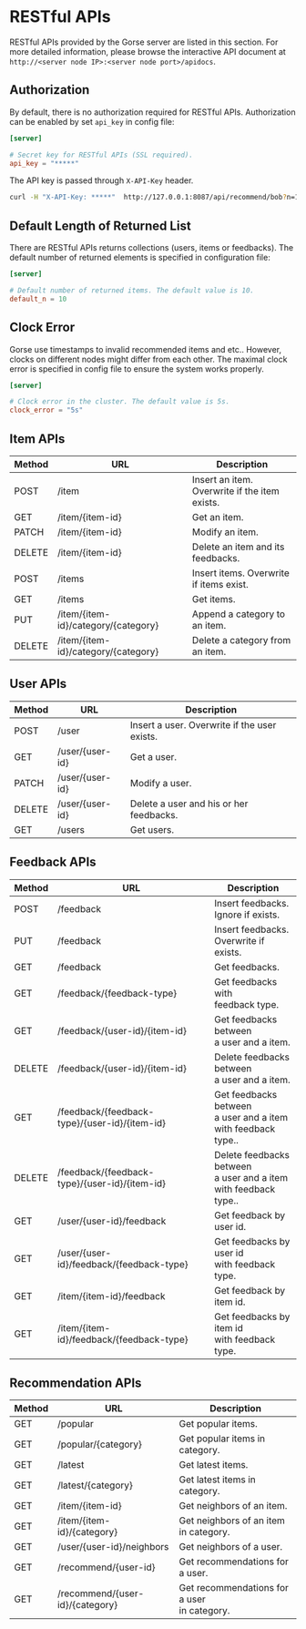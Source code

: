 # RESTful APIs

RESTful APIs provided by the Gorse server are listed in this section. For more detailed information, please browse the interactive API document at `http://<server node IP>:<server node port>/apidocs`.

## Authorization

By default, there is no authorization required for RESTful APIs. Authorization can be enabled by set `api_key` in config file:

```toml
[server]

# Secret key for RESTful APIs (SSL required).
api_key = "*****"
```

The API key is passed through `X-API-Key` header.

```bash
curl -H "X-API-Key: *****"  http://127.0.0.1:8087/api/recommend/bob?n=10
```

## Default Length of Returned List

There are RESTful APIs returns collections (users, items or feedbacks). The default number of returned elements is specified in configuration file:

```toml
[server]

# Default number of returned items. The default value is 10.
default_n = 10
```

## Clock Error

Gorse use timestamps to invalid recommended items and etc.. However, clocks on different nodes might differ from each other. The maximal clock error is specified in config file to ensure the system works properly.

```toml
[server]

# Clock error in the cluster. The default value is 5s.
clock_error = "5s"
```

## Item APIs

| Method | URL | Description |
|-|-|-|
| POST | /item | Insert an item.<br>Overwrite if the item exists. |
| GET | /item/{item-id} | Get an item. |
| PATCH | /item/{item-id} | Modify an item. |
| DELETE | /item/{item-id} | Delete an item and its feedbacks. |
| POST | /items | Insert items. Overwrite if items exist. |
| GET | /items | Get items. |
| PUT | /item/{item-id}/category/{category} | Append a category to an item. |
| DELETE | /item/{item-id}/category/{category} | Delete a category from an item. |

## User APIs

| Method | URL | Description |
|-|-|-|
| POST | /user | Insert a user. Overwrite if the user exists. |
| GET | /user/{user-id} | Get a user. |
| PATCH | /user/{user-id} | Modify a user. |
| DELETE | /user/{user-id} | Delete a user and his or her feedbacks. |
| GET | /users | Get users. |

## Feedback APIs

| Method | URL | Description |
|-|-|-|
| POST | /feedback | Insert feedbacks.<br>Ignore if exists. |
| PUT | /feedback | Insert feedbacks.<br>Overwrite if exists. |
| GET | /feedback | Get feedbacks. |
| GET | /feedback/{feedback-type} | Get feedbacks with<br>feedback type. |
| GET | /feedback/{user-id}/{item-id} | Get feedbacks between<br>a user and a item. |
| DELETE | /feedback/{user-id}/{item-id} | Delete feedbacks between<br>a user and a item. |
| GET | /feedback/{feedback-type}/{user-id}/{item-id} | Get feedbacks between<br>a user and a item<br>with feedback type.. |
| DELETE | /feedback/{feedback-type}/{user-id}/{item-id} | Delete feedbacks between<br>a user and a item<br>with feedback type.. |
| GET | /user/{user-id}/feedback | Get feedback by user id. |
| GET | /user/{user-id}/feedback/{feedback-type} | Get feedbacks by user id<br>with feedback type. |
| GET | /item/{item-id}/feedback | Get feedback by item id. |
| GET | /item/{item-id}/feedback/{feedback-type} | Get feedbacks by item id<br>with feedback type. |

## Recommendation APIs

| Method | URL | Description |
|-|-|-|
| GET | /popular | Get popular items. |
| GET | /popular/{category} | Get popular items in category. |
| GET | /latest | Get latest items. |
| GET | /latest/{category} | Get latest items in category. |
| GET | /item/{item-id} | Get neighbors of an item. |
| GET | /item/{item-id}/{category} | Get neighbors of an item in category. |
| GET | /user/{user-id}/neighbors | Get neighbors of a user. |
| GET | /recommend/{user-id} | Get recommendations for a user. |
| GET | /recommend/{user-id}/{category} | Get recommendations for a user<br>in category. |
